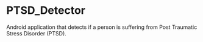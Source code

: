 # PTSD_Detector
Android application that detects if a person is suffering from Post Traumatic Stress Disorder (PTSD).

